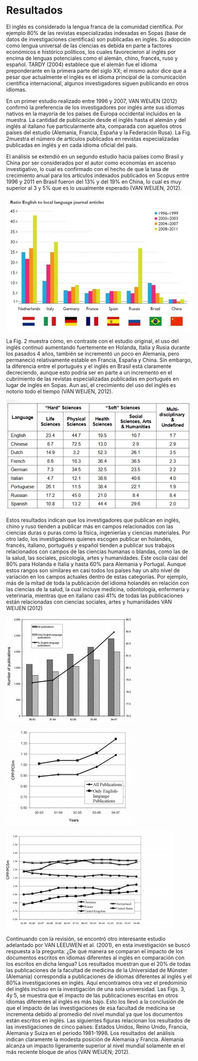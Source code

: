 # Resultados

El inglés es considerado la lengua franca de la comunidad científica. Por ejemplo 80% de las revistas especializadas indexadas en Sopas (base de datos de investigaciones científicas) son publicadas en inglés.  Su adopción como lengua universal de las ciencias es debida en parte a factores económicos e histórico políticos, los cuales favorecieron al inglés por encima de lenguas potenciales como el alemán, chino, francés, ruso y español. TARDY (2004) establece que el alemán fue el idioma    preponderante en la primera    parte del siglo XX; el mismo autor    dice que a pesar que actualmente el inglés es el idioma principal de la comunicación científica internacional, algunos investigadores siguen publicando en otros idiomas.

En un primer estudio realizado entre 1996 y 2007, VAN WEIJEN (2012) confirmó la preferencia de los investigadores por inglés ante sus idiomas nativos en la mayoría de los países de Europa occidental incluidos en la muestra. La cantidad de publicación desde el inglés hasta el alemán y del inglés al italiano fue particularmente alta, comparada con aquellos otros países del estudio (Alemania, Francia, España y la Federación Rusa). La Fig. 2muestra el número de artículos publicados en revistas especializadas publicadas en inglés y en cada idioma oficial del país.

El análisis se extendió en un segundo estudio hacia países como Brasil y China por ser considerados por el autor como economías en ascenso investigativo, lo cual es confirmado con el hecho de que la tasa de crecimiento anual para los artículos indexados publicados en Scopus entre 1996 y 2011 en Brasil fueron del 13% y del 19% en China, lo cual es muy superior al 3 y 5% que es lo usualmente esperado (VAN WEIJEN, 2012).

![Figura 2](Imagenes/resultado_2.jpg)

La Fig.  2 muestra cómo, en contraste con el estudio original, el uso del inglés continuó aumentando fuertemente en Holanda, Italia y Rusia durante los pasados 4   años, también   se   incrementó   un   poco   en   Alemania, pero   permaneció relativamente estable en Francia, España y China.  Sin embargo, la diferencia entre el portugués y el inglés en Brasil está claramente decreciendo, aunque esto podría   ser   en   parte   a   un   incremento   en   el   cubrimiento   de   las   revistas especializadas publicadas en portugués en lugar de inglés en Sopas. Aun así, el crecimiento del uso del inglés es notorio todo el tiempo (VAN WEIJEN, 2012).

![tabla 1](Imagenes/tabla_1.jpg)

Estos resultados indican que los investigadores que    publican en inglés, chino y ruso tienden a publicar más en campos relacionados con las ciencias duras o puras como la física, ingenierías y ciencias materiales.  Por otro lado, los investigadores quienes escogen publicar en holandés, francés, italiano, portugués y español tienden a publicar sus trabajos relacionados con campos de las ciencias humanas o blandas, como las de la salud, las sociales, psicología, artes y humanidades.  Este oscila casi del 80% para Holanda e Italia y hasta 60% para Alemania y Portugal. Aunque estos rangos son similares en casi todos los países hay un alto nivel de variación en los campos actuales dentro de estas categorías. Por ejemplo, más de la mitad de toda la publicación del idioma holandés en relación con las ciencias de la salud, la cual incluye medicina, odontología, enfermería   y   veterinaria, mientras   que   en   italiano   casi   41%   de   todas   las publicaciones están relacionadas con ciencias sociales, artes y humanidades VAN WEIJEN (2012)

![Figura 3](Imagenes/resultado_3.jpg)

![Figura 4](Imagenes/resultado_4.jpg)

![Figura 5](Imagenes/resultado_5.jpg)

Continuando con la revisión, se encontró otro interesante estudio adelantado por VAN LEEUWEN et al. (2001), en esta investigación se buscó respuesta a la pregunta: ¿De qué manera se comparan el impacto de los documentos escritos en idiomas diferentes al inglés en comparación con los escritos en dicha lengua? Los resultados muestran que el 20% de todas las publicaciones de la facultad de medicina de la Universidad de Münster (Alemania) correspondía a publicaciones de   idiomas   diferentes   al   inglés   y el   80%a investigaciones   en   inglés.   Aquí encontramos otra vez el predominio del inglés incluso en la investigación de una sola   universidad. Las Figs.   3, 4y 5, se muestra   que   el   impacto   de   las publicaciones escritas en otros idiomas diferentes al inglés es más bajo. Esto los llevó a la conclusión de que el impacto de las investigaciones de esa facultad de medicina   se   incrementa debido   al promedio   del   nivel   mundial ya   que los documentos están escritos   en   inglés.   Las   siguientes   figuras   relacionan   los resultados de las investigaciones de cinco países: Estados Unidos, Reino Unido, Francia, Alemania y Suiza en el periodo 1981-1998.  Los resultados del análisis indican claramente la modesta posición de Alemania y Francia. Alemania alcanza un impacto ligeramente superior al nivel mundial solamente en el más reciente bloque de años (VAN WEIJEN; 2012).
